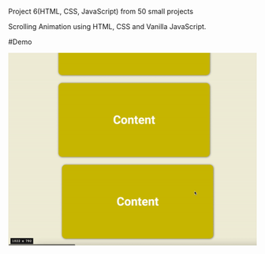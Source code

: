 Project 6(HTML, CSS, JavaScript) from 50 small projects

Scrolling Animation using HTML, CSS and Vanilla JavaScript.

#Demo

![demo gif](./example.gif)
